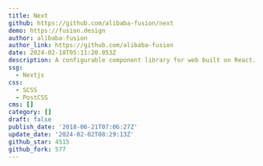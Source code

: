 ```yaml
---
title: Next
github: https://github.com/alibaba-fusion/next
demo: https://fusion.design
author: alibaba-fusion
author_link: https://github.com/alibaba-fusion
date: 2024-02-18T05:11:20.053Z
description: A configurable component library for web built on React.
ssg:
  - Nextjs
css:
  - SCSS
  - PostCSS
cms: []
category: []
draft: false
publish_date: '2018-06-21T07:06:27Z'
update_date: '2024-02-02T08:29:13Z'
github_star: 4515
github_fork: 577
---
```

